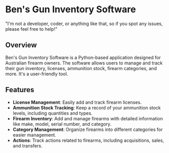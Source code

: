 # Ben's Gun Inventory Software

"I'm not a developer, coder, or anything like that, so if you spot any issues, please feel free to help!"

## Overview
Ben's Gun Inventory Software is a Python-based application designed for Australian firearm owners. The software allows users to manage and track their gun inventory, licenses, ammunition stock, firearm categories, and more. It's a user-friendly tool.

## Features
- **License Management**: Easily add and track firearm licenses.
- **Ammunition Stock Tracking**: Keep a record of your ammunition stock levels, including quantities and types.
- **Firearm Inventory**: Add and manage firearms with detailed information like make, model, serial number, and category.
- **Category Management**: Organize firearms into different categories for easier management.
- **Actions**: Track actions related to firearms, including acquisitions, sales, and transfers.
